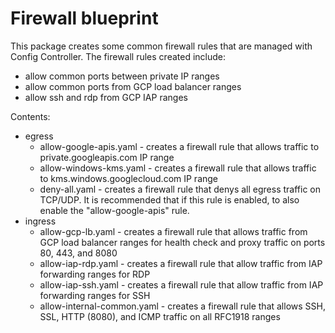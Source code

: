 # Firewall blueprint
This package creates some common firewall rules that are managed with Config Controller. The firewall rules created include:

- allow common ports between private IP ranges
- allow common ports from GCP load balancer ranges
- allow ssh and rdp from GCP IAP ranges

Contents:
- egress
    - allow-google-apis.yaml - creates a firewall rule that allows traffic to private.googleapis.com IP range
    - allow-windows-kms.yaml - creates a firewall rule that allows traffic to kms.windows.googlecloud.com IP range
    - deny-all.yaml - creates a firewall rule that denys all egress traffic on TCP/UDP. It is recommended that if this rule is enabled, to also enable the "allow-google-apis" rule.
- ingress
    - allow-gcp-lb.yaml - creates a firewall rule that allows traffic from GCP load balancer ranges for health check and proxy traffic on ports 80, 443, and 8080
    - allow-iap-rdp.yaml - creates a firewall rule that allow traffic from IAP forwarding ranges for RDP
    - allow-iap-ssh.yaml - creates a firewall rule that allow traffic from IAP forwarding ranges for SSH
    - allow-internal-common.yaml - creates a firewall rule that allows SSH, SSL, HTTP (8080), and ICMP traffic on all RFC1918 ranges
